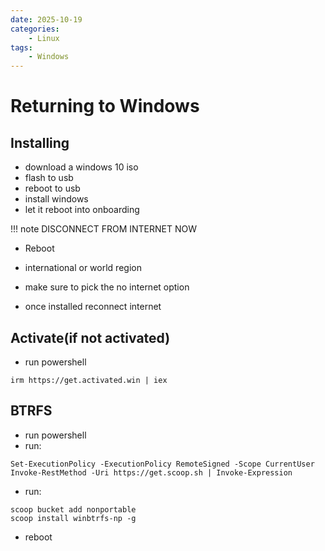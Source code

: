 ```yaml
---
date: 2025-10-19
categories:
    - Linux
tags:
    - Windows
---
```

# Returning to Windows
## Installing

- download a windows 10 iso
- flash to usb
- reboot to usb
- install windows
- let it reboot into onboarding

!!! note
    DISCONNECT FROM INTERNET NOW

- Reboot

- international or world region
- make sure to pick the no internet option
- once installed reconnect internet

## Activate(if not activated)
- run powershell

```{ .powershell .copy }
irm https://get.activated.win | iex
```

## BTRFS
- run powershell
- run:
```{ .powershell .copy } 
Set-ExecutionPolicy -ExecutionPolicy RemoteSigned -Scope CurrentUser
Invoke-RestMethod -Uri https://get.scoop.sh | Invoke-Expression
```
- run:
```{ .powershell .copy }
scoop bucket add nonportable
scoop install winbtrfs-np -g
```
- reboot